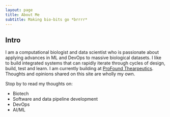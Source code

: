 ```yaml
---
layout: page
title: About Me
subtitle: Making bio-bits go *brrrr*
---
```


## Intro
I am a computational biologist and data scientist who is passionate about applying advances in ML and DevOps to massive biological datasets. 
I like to build integrated systems that can rapidly iterate through cycles of design, build, test and learn. 
I am currently building at [ProFound Thearpeutics](https://www.profoundtx.com/).
Thoughts and opinions shared on this site are wholly my own. 

Stop by to read my thoughts on:
* Biotech
* Software and data pipeline development
* DevOps
* AI/ML
